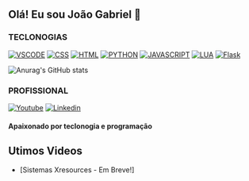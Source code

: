 ## Olá! Eu sou João Gabriel 👋

### TECLONOGIAS 

[![VSCODE](https://img.shields.io/badge/Visual_Studio_Code-0078D4?style=for-the-badge&logo=visual%20studio%20code&logoColor=white)]()
[![CSS](https://img.shields.io/badge/CSS-239120?&style=for-the-badge&logo=css3&logoColor=white)]()
[![HTML](https://img.shields.io/badge/HTML-239120?style=for-the-badge&logo=html5&logoColor=white)]()
[![PYTHON](	https://img.shields.io/badge/Python-14354C?style=for-the-badge&logo=python&logoColor=white)]()
[![JAVASCRIPT](https://img.shields.io/badge/JavaScript-F7DF1E?style=for-the-badge&logo=javascript&logoColor=black)]()
[![LUA](https://img.shields.io/badge/Lua-2C2D72?style=for-the-badge&logo=lua&logoColor=white)]()
[![Flask](https://img.shields.io/badge/Flask-000000?style=for-the-badge&logo=flask&logoColor=white)]()

![Anurag's GitHub stats](https://github-readme-stats.vercel.app/api?username=AraujoSrcDeveloper&show_icons=true&theme=dracula)

### PROFISSIONAL 

[![Youtube](https://img.shields.io/badge/YouTube-FF0000?style=for-the-badge&logo=youtube&logoColor=white)](https://www.youtube.com/channel/UCpK8-q3I9FWXF0GMdn3XGrg)
[![Linkedin](https://img.shields.io/badge/LinkedIn-0077B5?style=for-the-badge&logo=linkedin&logoColor=white)]()

#### Apaixonado por teclonogia e programação

## Utimos Videos

- [Sistemas Xresources - Em Breve!]
